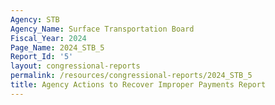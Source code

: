 ```yaml
---
Agency: STB
Agency_Name: Surface Transportation Board
Fiscal_Year: 2024
Page_Name: 2024_STB_5
Report_Id: '5'
layout: congressional-reports
permalink: /resources/congressional-reports/2024_STB_5
title: Agency Actions to Recover Improper Payments Report
---
```

